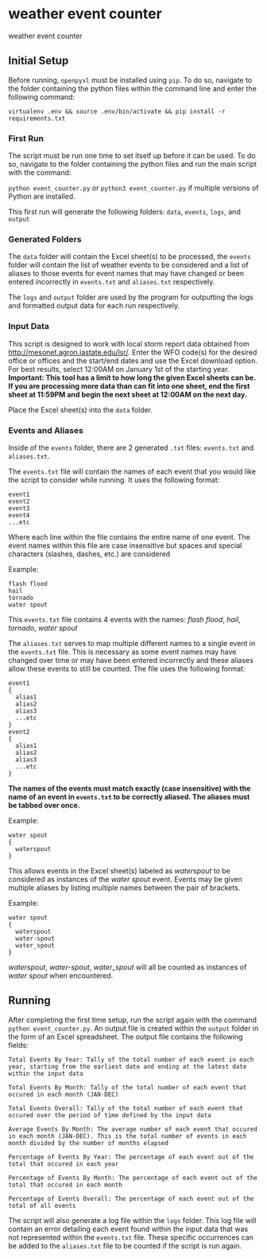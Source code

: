 # weather event counter
weather event counter

## Initial Setup
Before running, `openpyxl` must be installed using `pip`. To do so, navigate to the folder containing the python files within the command line and enter the following command:

```virtualenv .env && source .env/bin/activate && pip install -r requirements.txt```

### First Run

The script must be run one time to set itself up before it can be used. To do so, navigate to the folder containing the python files and run the main script with the command:

```python event_counter.py``` or ```python3 event_counter.py``` if multiple versions of Python are installed.

This first run will generate the following folders: `data`, `events`, `logs`, and `output`

### Generated Folders

The `data` folder will contain the Excel sheet(s) to be processed, the `events` folder will contain the list of weather events to be considered and a list of aliases to those events for event names that may have changed or been entered incorrectly in `events.txt` and `aliases.txt` respectively.

The `logs` and `output` folder are used by the program for outputting the logs and formatted output data for each run respectively.

### Input Data

This script is designed to work with local storm report data obtained from http://mesonet.agron.iastate.edu/lsr/. Enter the WFO code(s) for the desired office or offices and the start/end dates and use the Excel download option. For best results, select 12:00AM on January 1st of the starting year. **Important: This tool has a limit to how long the given Excel sheets can be. If you are processing more data than can fit into one sheet, end the first sheet at 11:59PM and begin the next sheet at 12:00AM on the next day.**

Place the Excel sheet(s) into the `data` folder.

### Events and Aliases

Inside of the `events` folder, there are 2 generated `.txt` files: `events.txt` and `aliases.txt`.

The `events.txt` file will contain the names of each event that you would like the script to consider while running. It uses the following format:
```
event1
event2
event3
event4
...etc
```
Where each line within the file contains the entire name of one event. The event names within this file are case insensitive but spaces and special characters (slashes, dashes, etc.) are considered

Example:
```
flash flood
hail
tornado
water spout
```
This `events.txt` file contains 4 events with the names: *flash flood*, *hail*, *tornado*, *water spout*

The `aliases.txt` serves to map multiple different names to a single event in the `events.txt` file. This is necessary as some event names may have changed over time or may have been entered incorrectly and these aliases allow these events to still be counted. The file uses the following format:
```
event1
{
  alias1
  alias2
  alias3
  ...etc
}
event2
{
  alias1
  alias2
  alias3
  ...etc
}
```
**The names of the events must match exactly (case insensitive) with the name of an event in `events.txt` to be correctly aliased. The aliases must be tabbed over once.**

Example:
```
water spout
{
  waterspout
}
```
This allows events in the Excel sheet(s) labeled as *waterspout* to be considered as instances of the *water spout* event. Events may be given multiple aliases by listing multiple names between the pair of brackets.

Example:
```
water spout
{
  waterspout
  water-spout
  water_spout
}
```
*waterspout*, *water-spout*, *water_spout* will all be counted as instances of *water spout* when encountered.

## Running

After completing the first time setup, run the script again with the command ```python event_counter.py```. An output file is created within the `output` folder in the form of an Excel spreadsheet. The output file contains the following fields:
```
Total Events By Year: Tally of the total number of each event in each year, starting from the earliest date and ending at the latest date within the input data

Total Events By Month: Tally of the total number of each event that occured in each month (JAN-DEC)

Total Events Overall: Tally of the total number of each event that occured over the period of time defined by the input data

Average Events By Month: The average number of each event that occured in each month (JAN-DEC). This is the total number of events in each month divided by the number of months elapsed

Percentage of Events By Year: The percentage of each event out of the total that occured in each year

Percentage of Events By Month: The percentage of each event out of the total that occured in each month

Percentage of Events Overall: The percentage of each event out of the total of all events
```

The script will also generate a log file within the `logs` folder. This log file will contain an error detailing each event found within the input data that was not represented within the `events.txt` file. These specific occurrences can be added to the `aliases.txt` file to be counted if the script is run again.
